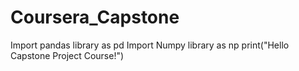 # Coursera_Capstone
Import pandas library as pd
Import Numpy library as np
print("Hello Capstone Project Course!")
